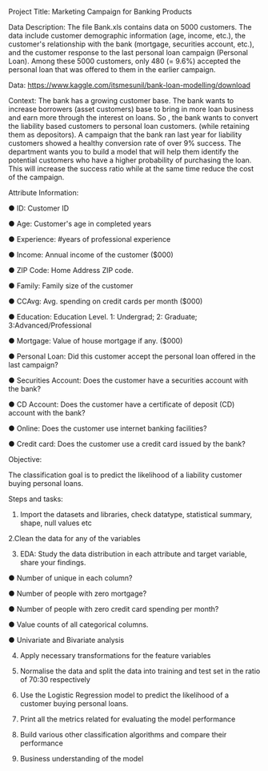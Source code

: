 Project Title: Marketing Campaign for Banking Products

Data Description:
The file Bank.xls contains data on 5000 customers. The data include customer
demographic information (age, income, etc.), the customer's relationship with the bank
(mortgage, securities account, etc.), and the customer response to the last personal
loan campaign (Personal Loan).
Among these 5000 customers, only 480 (= 9.6%) accepted the personal loan that was
offered to them in the earlier campaign.

Data: https://www.kaggle.com/itsmesunil/bank-loan-modelling/download

Context:
The bank has a growing customer base. The bank wants to increase borrowers (asset
customers) base to bring in more loan business and earn more through the interest on
loans. So , the bank wants to convert the liability based customers to personal loan
customers. (while retaining them as depositors). A campaign that the bank ran last year
for liability customers showed a healthy conversion rate of over 9% success. The
department wants you to build a model that will help them identify the potential
customers who have a higher probability of purchasing the loan. This will increase the
success ratio while at the same time reduce the cost of the campaign.

Attribute Information:

 ● ID: Customer ID

 ● Age: Customer's age in completed years

 ● Experience: #years of professional experience

 ● Income: Annual income of the customer ($000)

 ● ZIP Code: Home Address ZIP code.

 ● Family: Family size of the customer

 ● CCAvg: Avg. spending on credit cards per month ($000)

 ● Education: Education Level. 1: Undergrad; 2: Graduate; 3:Advanced/Professional

 ● Mortgage: Value of house mortgage if any. ($000)

 ● Personal Loan: Did this customer accept the personal loan offered in the last
campaign?

 ● Securities Account: Does the customer have a securities account with the bank?

 ● CD Account: Does the customer have a certificate of deposit (CD) account with
the bank?
 
 ● Online: Does the customer use internet banking facilities?

 ● Credit card: Does the customer use a credit card issued by the bank?

Objective:

The classification goal is to predict the likelihood of a liability customer buying personal
loans.

Steps and tasks:

 1. Import the datasets and libraries, check datatype, statistical summary, shape, null
    values etc

 2.Clean the data for any of the variables

 3. EDA: Study the data distribution in each attribute and target variable, share your
    findings.

 ● Number of unique in each column?

 ● Number of people with zero mortgage?

 ● Number of people with zero credit card spending per month?

 ● Value counts of all categorical columns.

 ● Univariate and Bivariate analysis

 4. Apply necessary transformations for the feature variables

 5. Normalise the data and split the data into training and test set in the ratio of 70:30 respectively

 6. Use the Logistic Regression model to predict the likelihood of a customer buying
personal loans.

 7. Print all the metrics related for evaluating the model performance

 8. Build various other classification algorithms and compare their performance

 9. Business understanding of the model
